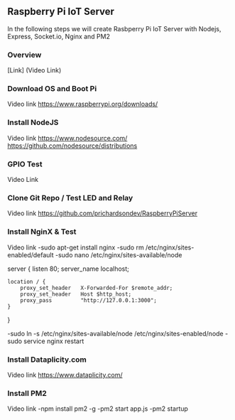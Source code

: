 ## Raspberry Pi IoT Server

In the following steps we will create Rasbperry Pi IoT Server with Nodejs, Express, Socket.io, Nginx and PM2


### Overview
[Link] (Video Link)


### Download OS and Boot Pi
Video link
https://www.raspberrypi.org/downloads/


### Install NodeJS
Video link
https://www.nodesource.com/
https://github.com/nodesource/distributions


### GPIO Test
Video Link


### Clone Git Repo / Test LED and Relay
Video link
https://github.com/prichardsondev/RaspberryPiServer


### Install NginX & Test
Video link
-sudo apt-get install nginx
-sudo rm /etc/nginx/sites-enabled/default
-sudo nano /etc/nginx/sites-available/node

server {
    listen 80;
    server_name localhost;

    location / {
        proxy_set_header   X-Forwarded-For $remote_addr;
        proxy_set_header   Host $http_host;
        proxy_pass         "http://127.0.0.1:3000";
    }
}

-sudo ln -s /etc/nginx/sites-available/node /etc/nginx/sites-enabled/node
-sudo service nginx restart


### Install Dataplicity.com
Video link
https://www.dataplicity.com/


### Install PM2
Video link
-npm install pm2 -g
-pm2 start app.js
-pm2 startup

